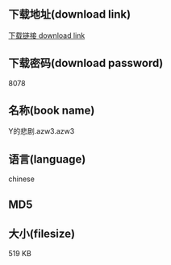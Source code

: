 ## 下载地址(download link)
[下载链接 download link](https://tutu365.netlify.app/?s=Y%E7%9A%84%E6%82%B2%E5%89%A7.azw3)

## 下载密码(download password)
8078

## 名称(book name)
Y的悲剧.azw3.azw3

## 语言(language)
chinese

## MD5


## 大小(filesize)
519 KB
